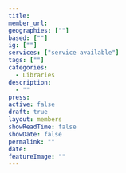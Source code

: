 ```yaml
---
title: 
member_url: 
geographies: [""]
based: [""]
ig: [""] 
services: ["service available"] 
tags: [""]
categories:
  - Libraries
description:
  - ""
press: 
active: false
draft: true
layout: members
showReadTime: false
showDate: false
permalink: ""
date: 
featureImage: ""
---
```

